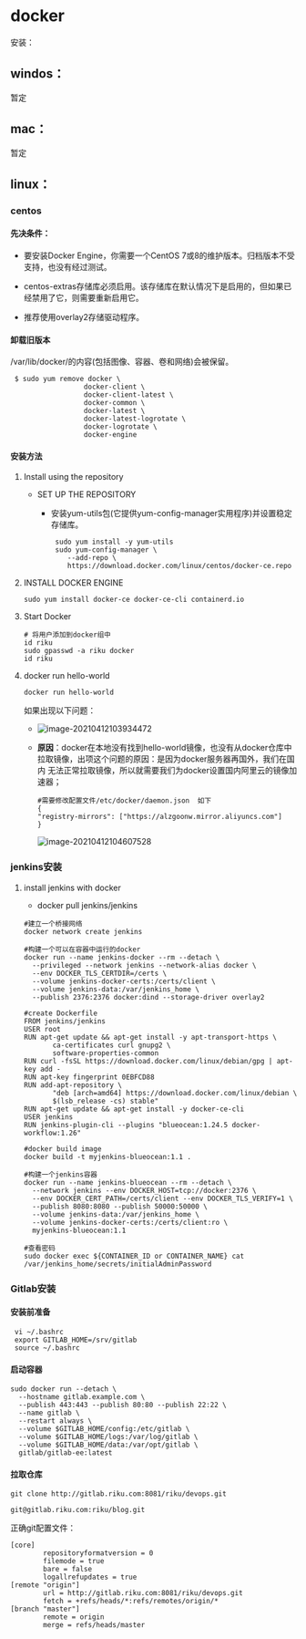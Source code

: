 # docker

安装：

## windos：

暂定

## mac：

暂定

## linux：

### centos

#### 先决条件：

- 要安装Docker Engine，你需要一个CentOS 7或8的维护版本。归档版本不受支持，也没有经过测试。

- centos-extras存储库必须启用。该存储库在默认情况下是启用的，但如果已经禁用了它，则需要重新启用它。
- 推荐使用overlay2存储驱动程序。

#### 卸载旧版本

/var/lib/docker/的内容(包括图像、容器、卷和网络)会被保留。

```shell
 $ sudo yum remove docker \
                  docker-client \
                  docker-client-latest \
                  docker-common \
                  docker-latest \
                  docker-latest-logrotate \
                  docker-logrotate \
                  docker-engine
```

#### 安装方法

1. Install using the repository

   - SET UP THE REPOSITORY

     - 安装yum-utils包(它提供yum-config-manager实用程序)并设置稳定存储库。

       ```shell
        sudo yum install -y yum-utils
        sudo yum-config-manager \
           --add-repo \
           https://download.docker.com/linux/centos/docker-ce.repo
       ```

2. INSTALL DOCKER ENGINE

   ```shell
   sudo yum install docker-ce docker-ce-cli containerd.io
   ```

   

3. Start Docker

   ```shell
   # 将用户添加到docker组中
   id riku
   sudo gpasswd -a riku docker
   id riku
   ```

4. docker run hello-world

   ```shell
   docker run hello-world
   ```

   如果出现以下问题：

   - ![image-20210412103934472](https://i.loli.net/2021/04/12/6I3vLKelH1qkdAw.png)

   - **原因**：docker在本地没有找到hello-world镜像，也没有从docker仓库中拉取镜像，出项这个问题的原因：是因为docker服务器再国外，我们在国内 无法正常拉取镜像，所以就需要我们为docker设置国内阿里云的镜像加速器；

     ```shell
     #需要修改配置文件/etc/docker/daemon.json  如下
     { 
     "registry-mirrors": ["https://alzgoonw.mirror.aliyuncs.com"] 
     }
     ```

     ![image-20210412104607528](https://i.loli.net/2021/04/12/hu6mKQsZHBc1ylE.png)

### jenkins安装

1. install jenkins with docker

   - docker pull jenkins/jenkins

   ```shell
   #建立一个桥接网络
   docker network create jenkins
   
   #构建一个可以在容器中运行的docker
   docker run --name jenkins-docker --rm --detach \
     --privileged --network jenkins --network-alias docker \
     --env DOCKER_TLS_CERTDIR=/certs \
     --volume jenkins-docker-certs:/certs/client \
     --volume jenkins-data:/var/jenkins_home \
     --publish 2376:2376 docker:dind --storage-driver overlay2
     
   #create Dockerfile
   FROM jenkins/jenkins
   USER root
   RUN apt-get update && apt-get install -y apt-transport-https \
          ca-certificates curl gnupg2 \
          software-properties-common
   RUN curl -fsSL https://download.docker.com/linux/debian/gpg | apt-key add -
   RUN apt-key fingerprint 0EBFCD88
   RUN add-apt-repository \
          "deb [arch=amd64] https://download.docker.com/linux/debian \
          $(lsb_release -cs) stable"
   RUN apt-get update && apt-get install -y docker-ce-cli
   USER jenkins
   RUN jenkins-plugin-cli --plugins "blueocean:1.24.5 docker-workflow:1.26"
   
   #docker build image
   docker build -t myjenkins-blueocean:1.1 .
   
   #构建一个jenkins容器
   docker run --name jenkins-blueocean --rm --detach \
     --network jenkins --env DOCKER_HOST=tcp://docker:2376 \
     --env DOCKER_CERT_PATH=/certs/client --env DOCKER_TLS_VERIFY=1 \
     --publish 8080:8080 --publish 50000:50000 \
     --volume jenkins-data:/var/jenkins_home \
     --volume jenkins-docker-certs:/certs/client:ro \
     myjenkins-blueocean:1.1
     
   #查看密码
   sudo docker exec ${CONTAINER_ID or CONTAINER_NAME} cat /var/jenkins_home/secrets/initialAdminPassword
   ```

### Gitlab安装

#### 安装前准备

```shell
 vi ~/.bashrc
 export GITLAB_HOME=/srv/gitlab
 source ~/.bashrc
```

#### 启动容器

```shell
sudo docker run --detach \
  --hostname gitlab.example.com \
  --publish 443:443 --publish 80:80 --publish 22:22 \
  --name gitlab \
  --restart always \
  --volume $GITLAB_HOME/config:/etc/gitlab \
  --volume $GITLAB_HOME/logs:/var/log/gitlab \
  --volume $GITLAB_HOME/data:/var/opt/gitlab \
  gitlab/gitlab-ee:latest
```

#### 拉取仓库

```shell
git clone http://gitlab.riku.com:8081/riku/devops.git

git@gitlab.riku.com:riku/blog.git
```

正确git配置文件：

```shell
[core]
        repositoryformatversion = 0
        filemode = true
        bare = false
        logallrefupdates = true
[remote "origin"]
        url = http://gitlab.riku.com:8081/riku/devops.git
        fetch = +refs/heads/*:refs/remotes/origin/*
[branch "master"]
        remote = origin
        merge = refs/heads/master
```

